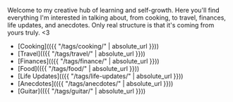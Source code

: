 Welcome to my creative hub of learning and self-growth. Here you'll find everything I'm interested in talking about, from 
cooking, to travel, finances, life updates, and anecdotes. Only real structure is that it's coming from yours truly. <3

- [Cooking](({{ "/tags/cooking/" | absolute_url }}))
- [Travel](({{ "/tags/travel/" | absolute_url }}))
- [Finances](({{ "/tags/finance/" | absolute_url }}))
- [Food](({{ "/tags/food/" | absolute_url }}))
- [Life Updates](({{ "/tags/life-updates/" | absolute_url }}))
- [Anecdotes](({{ "/tags/anecdotes/" | absolute_url }}))
- [Guitar](({{ "/tags/guitar/" | absolute_url }}))
